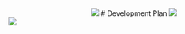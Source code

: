 <center>
<img src="../../images/logo_text_under_dark.png">
# Development Plan

<img src="../../images/roadmaps/product.png">
</center>

<img src="../../images/roadmaps/dev.png">
